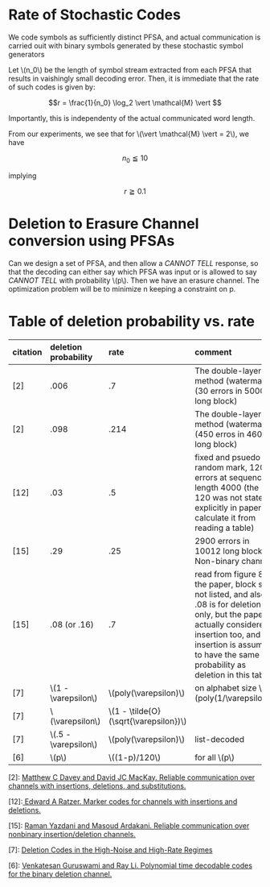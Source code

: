 # Rate of Stochastic Codes 

We code symbols as sufficiently distinct PFSA, and actual communication is carried ouit with binary symbols generated by these stochastic symbol generators

Let \\\(n_0\\\) be the length of symbol stream extracted from each PFSA that results in vaishingly small decoding error.
Then, it is immediate that the rate of such codes is given by:

$$r = \frac{1}{n_0} \log_2 \vert \mathcal{M} \vert $$

Importantly, this is independenty of the actual communicated word length.

From our experiments, we see that for \\\(\vert \mathcal{M} \vert = 2\\\), we have 

$$ n_0 \leqq 10 $$

implying 

$$r \geqq 0.1 $$

# Deletion to Erasure Channel conversion using PFSAs

Can we design a set of PFSA, and then allow a *CANNOT TELL* response, so that the decoding can either say which PFSA was input or is allowed to say *CANNOT TELL* with probability \\\(p\\\). Then we have an erasure channel. The optimization problem will be to minimize n keeping a constraint on p.


# Table of deletion probability vs. rate 

| citation | deletion probability | rate | comment |
|:--|:--|:--|:--|
| \[2\] | .006 | .7 | The double-layered method (watermark) (30 errors in 5000 long block) | 
| \[2\] | .098 | .214 | The double-layered method (watermark) (450 erros in 4600 long block) |
| \[12\]| .03  |.5 | fixed and psuedo-random mark, 120 errors at sequence length 4000 (the 120 was not stated explicitly in paper, I calculate it from reading a table) |
| \[15\] | .29 | .25 | 2900 errors in 10012 long block, Non-binary channel|
| \[15\] | .08 (or .16) | .7 | read from figure 8 of the paper, block size not listed, and also .08 is for deletion only, but the paper actually considered insertion too, and insertion is assume to have the same probability as deletion in this table | 
| \[7\] | \\\(1 - \varepsilon\\\)| \\\(poly(\varepsilon)\\\) | on alphabet size  \\\(poly(1/\varepsilon)\\\) |
| \[7\] | \\\(\varepsilon\\\) | \\\(1 - \tilde{O}\(\sqrt{\varepsilon}\)\\\) | 
| \[7\] | \\\(.5 - \varepsilon\\\) | \\\(poly(\varepsilon)\\\) | list-decoded |
| \[6\] | \\\(p\\\) | \\\(\(1-p\)/120\\\) | for all \\\(p\\\) | 

\[2\]: [Matthew C Davey and David JC MacKay. Reliable communication over channels with insertions, deletions, and substitutions.](https://ieeexplore.ieee.org/stamp/stamp.jsp?arnumber=910582)

\[12\]:[ Edward A Ratzer. Marker codes for channels with insertions and deletions.](https://link.springer.com/article/10.1007/BF03219806)

\[15\]: [Raman Yazdani and Masoud Ardakani. Reliable communication over nonbinary insertion/deletion channels.](https://ieeexplore.ieee.org/stamp/stamp.jsp?arnumber=6334504)

\[7\]: [Deletion Codes in the High-Noise and High-Rate Regimes](https://ieeexplore.ieee.org/document/7835185)

\[6\]: [Venkatesan Guruswami and Ray Li. Polynomial time decodable codes for the binary deletion channel.](https://ieeexplore.ieee.org/document/8502134)